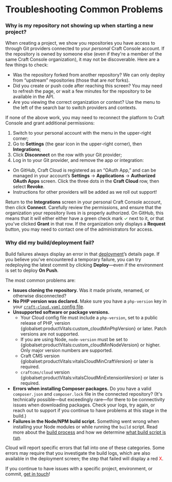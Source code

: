 # Troubleshooting Common Problems

### Why is my repository not showing up when starting a new project?

When creating a project, we show you repositories you have access to through Git providers connected to your *personal* Craft Console account. If the repository is owned by someone else (even if they're a member of the same Craft Console organization), it may not be discoverable. Here are a few things to check:

- Was the repository forked from another repository? We can only deploy from “upstream” repositories (those that are _not_ forks).
- Did you create or push code after reaching this screen? You may need to refresh the page, or wait a few minutes for the repository to be available in the API.
- Are you viewing the correct organization or context? Use the menu to the left of the search bar to switch providers and contexts.

If none of the above work, you may need to reconnect the platform to Craft Console and grant additional permissions:

1. Switch to your personal account with the menu in the upper-right corner;
2. Go to **Settings** (the gear icon in the upper-right corner), then **Integrations**;
3. Click **Disconnect** on the row with your Git provider;
4. Log in to your Git provider, and remove the app or integration:
  - On GitHub, Craft Cloud is registered as an “OAuth App,” and can be managed in your account’s **Settings** &rarr; **Applications** &rarr; **Authorized OAuth Apps** screen. Click the three dots in the **Craft Cloud** row, then select **Revoke**.
  - Instructions for other providers will be added as we roll out support!

Return to the **Integrations** screen in your personal Craft Console account, then click **Connect**. Carefully review the permissions, and ensure that the organization your repository lives in is properly authorized. On GitHub, this means that it will either either have a green check mark <span style="color: green;">&check;</span> next to it, or that you've clicked **Grant** in that row. If the organization only displays a **Request** button, you may need to contact one of the administrators for access.

### Why did my build/deployment fail?

Build failures always display an error in that [deployment](deployment.md)’s details page. If you believe you've encountered a temporary failure, you can try redeploying the latest commit by clicking **Deploy**—even if the environment is set to deploy **On Push**.

The most common problems are:

- **Issues cloning the repository.** Was it made private, renamed, or otherwise disconnected?
- **No PHP version was declared.** Make sure you have a `php-version` key in your [`craft-cloud.yaml` config file](config.md).
- **Unsupported software or package versions.**
  - Your Cloud config file must include a `php-version`, set to a public release of PHP, version {globalset:productVitals:custom_cloudMinPhpVersion} or later. Patch versions are not supported.
  - If you are using Node, `node-version` must be set to {globalset:productVitals:custom_cloudMinNodeVersion} or higher. Only major version numbers are supported.
  - Craft CMS version {globalset:productVitals:vitalsCloudMinCraftVersion} or later is required.
  - `craftcms/cloud` version {globalset:productVitals:vitalsCloudMinExtensionVersion} or later is required.
- **Errors when installing Composer packages.** Do you have a valid `composer.json` and `composer.lock` file in the connected repository? (It's technically possible—but exceedingly rare—for there to be connectivity issues when downloading packages. Check your logs, try again, or reach out to support if you continue to have problems at this stage in the build.)
- **Failures in the Node/NPM build script.** Something went wrong when installing your Node modules or while running the `build` script. Read more about the [build process](builds.md) and how we determine [what build script is run](config.md).

Cloud will report specific errors that fall into one of these categories. Some errors may require that you investigate the build logs, which are also available in the deployment screen; the step that failed will display a red <span style="color: red;">X</span>.

If you continue to have issues with a specific project, environment, or commit, [get in touch](https://craftcms.com/contact)!
